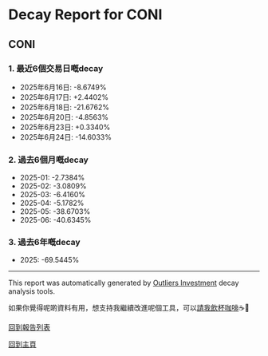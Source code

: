 # Decay Report for CONI

## CONI

### 1. 最近6個交易日嘅decay

- 2025年6月16日: -8.6749%
- 2025年6月17日: +2.4402%
- 2025年6月18日: -21.6762%
- 2025年6月20日: -4.8563%
- 2025年6月23日: +0.3340%
- 2025年6月24日: -14.6033%

### 2. 過去6個月嘅decay

- 2025-01: -2.7384%
- 2025-02: -3.0809%
- 2025-03: -6.4160%
- 2025-04: -5.1782%
- 2025-05: -38.6703%
- 2025-06: -40.6345%

### 3. 過去6年嘅decay

- 2025: -69.5445%

------------------------------
This report was automatically generated by [Outliers Investment](https://outliersecon.github.io/Outliers-Investment/) decay analysis tools.

如果你覺得呢啲資料有用，想支持我繼續改進呢個工具，可以[請我飲杯咖啡](https://buymeacoffee.com/outliersecon)☕🙏

[回到報告列表](https://outliersecon.github.io/Outliers-Investment/reports/reports_public)

[回到主頁](https://outliersecon.github.io/Outliers-Investment/)